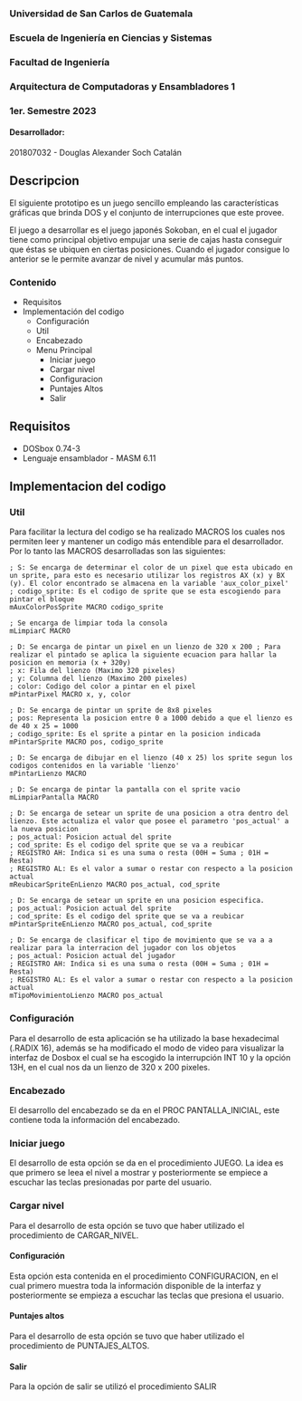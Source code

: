 ### Universidad de San Carlos de Guatemala
### Escuela de Ingeniería en Ciencias y Sistemas
### Facultad de Ingeniería
### Arquitectura de Computadoras y Ensambladores 1
### 1er. Semestre 2023

#### Desarrollador:

201807032 - Douglas Alexander Soch Catalán

## Descripcion

El siguiente prototipo es un juego sencillo empleando las características gráficas que brinda DOS y el conjunto de interrupciones que este provee.

El juego a desarrollar es el juego japonés Sokoban, en el cual el jugador tiene como principal objetivo empujar una serie de cajas hasta conseguir que éstas se ubiquen en ciertas posiciones. Cuando el jugador consigue lo anterior se le permite avanzar de nivel y acumular más puntos.

### Contenido

- Requisitos
- Implementación del codigo
    - Configuración
    - Util
    - Encabezado
    - Menu Principal
        - Iniciar juego
        - Cargar nivel
        - Configuracion
        - Puntajes Altos
        - Salir

## Requisitos

* DOSbox  0.74-3
* Lenguaje ensamblador - MASM 6.11

## Implementacion del codigo

### Util

Para facilitar la lectura del codigo se ha realizado MACROS los cuales nos permiten leer y mantener un codigo más entendible para el desarrollador. Por lo tanto las MACROS desarrolladas son las siguientes:

```assembly
; S: Se encarga de determinar el color de un pixel que esta ubicado en un sprite, para esto es necesario utilizar los registros AX (x) y BX (y). El color encontrado se almacena en la variable 'aux_color_pixel'
; codigo_sprite: Es el codigo de sprite que se esta escogiendo para pintar el bloque
mAuxColorPosSprite MACRO codigo_sprite
```

```assembly
; Se encarga de limpiar toda la consola
mLimpiarC MACRO
```

```assembly
; D: Se encarga de pintar un pixel en un lienzo de 320 x 200 ; Para realizar el pintado se aplica la siguiente ecuacion para hallar la posicion en memoria (x + 320y)
; x: Fila del lienzo (Maximo 320 pixeles)
; y: Columna del lienzo (Maximo 200 pixeles)
; color: Codigo del color a pintar en el pixel
mPintarPixel MACRO x, y, color
```

```assembly
; D: Se encarga de pintar un sprite de 8x8 pixeles
; pos: Representa la posicion entre 0 a 1000 debido a que el lienzo es de 40 x 25 = 1000
; codigo_sprite: Es el sprite a pintar en la posicion indicada
mPintarSprite MACRO pos, codigo_sprite
```

```assembly
; D: Se encarga de dibujar en el lienzo (40 x 25) los sprite segun los codigos contenidos en la variable 'lienzo'
mPintarLienzo MACRO
```

```assembly
; D: Se encarga de pintar la pantalla con el sprite vacio
mLimpiarPantalla MACRO
```

```assembly
; D: Se encarga de setear un sprite de una posicion a otra dentro del lienzo. Este actualiza el valor que posee el parametro 'pos_actual' a la nueva posicion
; pos_actual: Posicion actual del sprite
; cod_sprite: Es el codigo del sprite que se va a reubicar
; REGISTRO AH: Indica si es una suma o resta (00H = Suma ; 01H = Resta)
; REGISTRO AL: Es el valor a sumar o restar con respecto a la posicion actual
mReubicarSpriteEnLienzo MACRO pos_actual, cod_sprite
```

```assembly
; D: Se encarga de setear un sprite en una posicion especifica.
; pos_actual: Posicion actual del sprite
; cod_sprite: Es el codigo del sprite que se va a reubicar
mPintarSpriteEnLienzo MACRO pos_actual, cod_sprite
```

```assembly
; D: Se encarga de clasificar el tipo de movimiento que se va a a realizar para la interracion del jugador con los objetos
; pos_actual: Posicion actual del jugador
; REGISTRO AH: Indica si es una suma o resta (00H = Suma ; 01H = Resta)
; REGISTRO AL: Es el valor a sumar o restar con respecto a la posicion actual
mTipoMovimientoLienzo MACRO pos_actual
```

### Configuración

Para el desarrollo de esta aplicación se ha utilizado la base hexadecimal (.RADIX 16), además se ha modificado el modo de video para visualizar la interfaz de Dosbox el cual se ha escogido la interrupción INT 10 y la opción 13H, en el cual nos da un lienzo de 320 x 200 pixeles.

### Encabezado

El desarrollo del encabezado se da en el PROC PANTALLA_INICIAL, este contiene toda la información del encabezado.

### Iniciar juego

El desarrollo de esta opción se da en el procedimiento JUEGO. La idea es que primero se leea el nivel a mostrar y posteriormente se empiece a escuchar las teclas presionadas por parte del usuario.

### Cargar nivel

Para el desarrollo de esta opción se tuvo que haber utilizado el procedimiento de CARGAR_NIVEL.

#### Configuración

Esta opción esta contenida en el procedimiento CONFIGURACION, en el cual primero muestra toda la información disponible de la interfaz y posteriormente se empieza a escuchar las teclas que presiona el usuario.

#### Puntajes altos

Para el desarrollo de esta opción se tuvo que haber utilizado el procedimiento de PUNTAJES_ALTOS.

#### Salir

Para la opción de salir se utilizó el procedimiento SALIR
